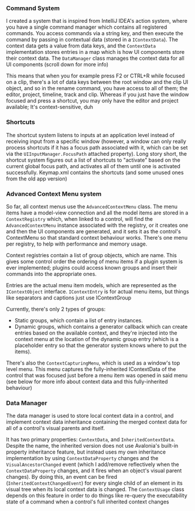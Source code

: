 ### Command System
I created a system that is inspired from IntelliJ IDEA's action system, where you have a single command manager which contains all registered commands. 
You access commands via a string key, and then execute the command by passing in contextual data (stored in a `IContextData`). The context data gets a 
value from data keys, and the `ContextData` implementation stores entries in a map which is how UI components store their context data. 
The `DataManager` class manages the context data for all UI components (scroll down for more info)

This means that when you for example press F2 or CTRL+R while focused on a clip, there's a lot of data keys between the root window and the clip UI object, and so
in the rename command, you have access to all of them; the editor, project, timeline, track and clip. Whereas if you just have the window focused and press a shortcut, you
may only have the editor and project available; It's context-sensitive, duh

### Shortcuts
The shortcut system listens to inputs at an application level instead of receiving input from a specific window (however, a window can only really process 
shortcuts if it has a focus path associated with it, which can be set via the `UIInputManager.FocusPath` attached property). 
Long story short, the shortcut system figures out a list of shortcuts to "activate" based on the current global focus path, and activates all of them until 
one is activated successfully. 
Keymap.xml contains the shortcuts (and some unused ones from the old app version)

### Advanced Context Menu system
So far, all context menus use the `AdvancedContextMenu` class. The menu items have a model-view connection and all the model items are stored in a `ContextRegistry`
which, when linked to a control, will find the `AdvancedContextMenu` instance associated with the registry, or it creates one and then the UI components are generated, 
and it sets it as the control's ContextMenu so that standard context behaviour works. There's one menu per registry, to help with performance and memory usage.

Context registries contain a list of group objects, which are name. This gives some control order the ordering of menu items if 
a plugin system is ever implemented; plugins could access known groups and insert their commands into the appropriate ones.

Entries are the actual menu item models, which are represented as the `IContextObject` interface. 
`IContextEntry` is for actual menu items, but things like separators and captions just use IContextGroup

Currently, there's only 2 types of groups:
- Static groups, which contain a list of entry instances.
- Dynamic groups, which contains a generator callback which can create entries based on the available context, and they're injected into the context menu 
  at the location of the dynamic group entry (which is a placeholder entry so that the generator system knows where to put the items).

There's also the `ContextCapturingMenu`, which is used as a window's top level menu. This menu captures the fully-inherited IContextData of the control
that was focused just before a menu item was opened in said menu (see below for more info about context data and this fully-inherited behaviour)

### Data Manager
The data manager is used to store local context data in a control, and implement context data inheritance containing the merged context data for all of a control's visual parents and itself.

It has two primary properties: `ContextData`, and `InheritedContextData`. Despite the name, the inherited version does not use Avalonia's built-in property inheritance feature, but instead
uses my own inheritance implementation by using `ContextDataProperty` changes and the `VisualAncestorChanged` event (which I add/remove reflectively when the `ContextDataProperty` changes,
and it fires when an object's visual parent changes). By doing this, an event can be fired (`InheritedContextChangedEvent`) for every single child of an element in its visual tree when its
local context data is changed. The `ContextUsage` class depends on this feature in order to do things like re-query the executability state of a command when a control's full inherited context changes
